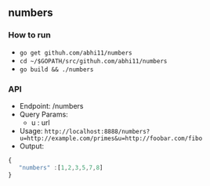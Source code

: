 ## numbers

### How to run
* `go get githuh.com/abhi11/numbers`
* `cd ~/$GOPATH/src/githuh.com/abhi11/numbers`
* `go build && ./numbers`

### API
* Endpoint: /numbers
* Query Params:
  - u : url
* Usage: `http://localhost:8888/numbers?u=http://example.com/primes&u=http://foobar.com/fibo`
* Output:
```javascript
{
   "numbers" :[1,2,3,5,7,8]
}
```
